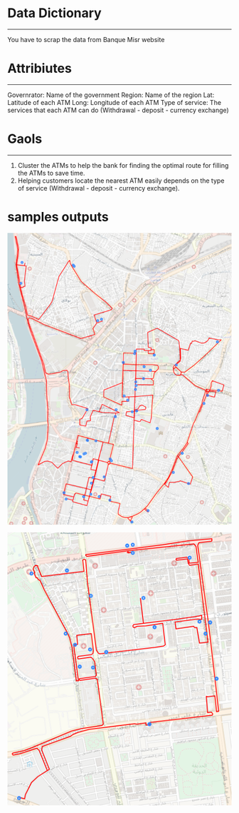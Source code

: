 # Data Dictionary

---

You have to scrap the data from Banque Misr website

# Attribiutes

---

Governrator: Name of the government
Region: Name of the region
Lat: Latitude of each ATM
Long: Longitude of each ATM
Type of service: The services that each ATM can do (Withdrawal - deposit - currency exchange)

# Gaols

---

1. Cluster the ATMs to help the bank for finding the optimal route for filling the ATMs to save time.
2. Helping customers locate the nearest ATM easily depends on the type of service (Withdrawal - deposit - currency exchange).

# samples outputs

![](./images/cluster_cairo.png)

![](./images/nasr_city_4.png)

